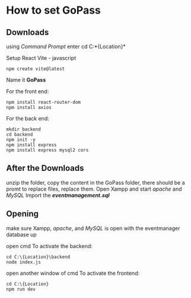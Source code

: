 # How to set GoPass

## Downloads
using *Command Prompt* enter
cd C:\*{Location}*

Setup React Vite - javascript
```
npm create vite@latest
```
Name it **GoPass**

For the front end:
```
npm install react-router-dom
npm install axios
```

For the back end:
```
mkdir backend
cd backend
npm init -y
npm install express
npm install express mysql2 cors
```
## After the Downloads
unzip the folder, copy the content in the GoPass folder, there should be a promt to replace files, replace them.
Open Xampp and start *apache* and *MySQL*
Import the ***eventmanagement.sql***

## Opening
make sure Xampp, *apache*, and *MySQL* is open with the eventmanager database up

open cmd
To activate the backend:
```
cd C:\{Location}\backend
node index.js
```

open another window of cmd
To activate the frontend:
```
cd C:\{Location}
npm run dev
```

